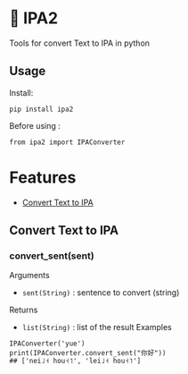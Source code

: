 #   📖  IPA2

Tools for convert Text to IPA in python

## Usage

Install:

```
pip install ipa2
```

Before using :
```
from ipa2 import IPAConverter
```

# Features
*   [Convert Text to IPA](#convert)  

<h2 id="convert">Convert Text to IPA</h2>    

### convert_sent(sent)
Arguments  
- `sent(String)` : sentence to convert (string)

Returns  
- `list(String)` : list of the result
Examples  
```
IPAConverter('yue')
print(IPAConverter.convert_sent("你好"))
## ['nei˩˧ hou˧˥', 'lei˩˧ hou˧˥']
```